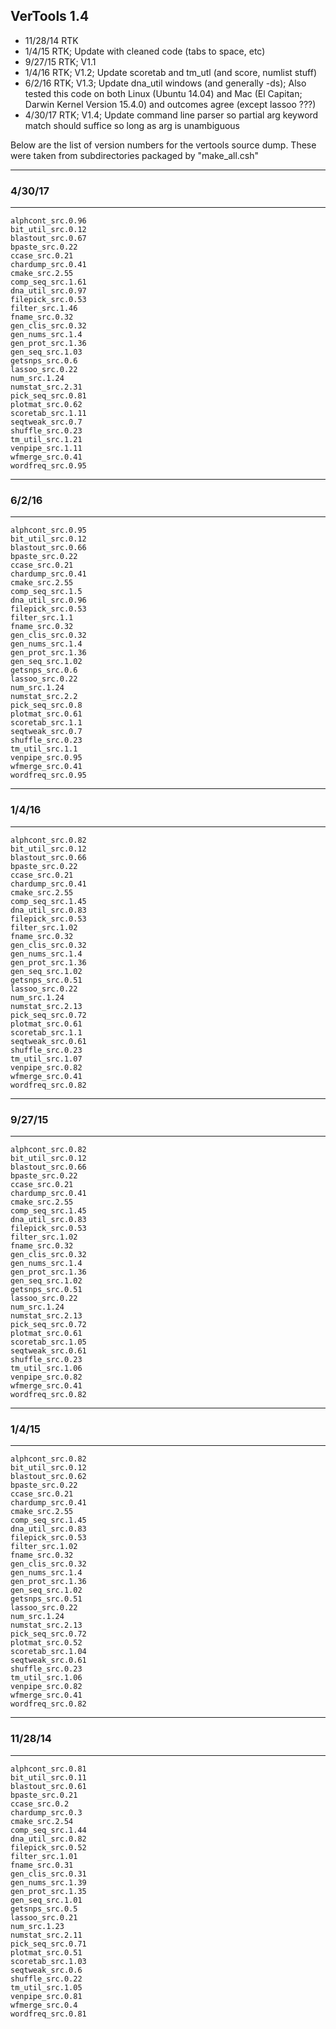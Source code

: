 ## VerTools 1.4

* 11/28/14 RTK
* 1/4/15 RTK; Update with cleaned code (tabs to space, etc)
* 9/27/15 RTK; V1.1
* 1/4/16 RTK; V1.2; Update scoretab and tm_utl (and score, numlist stuff)
* 6/2/16 RTK; V1.3; Update dna_util windows (and generally -ds); Also tested
    this code on both Linux (Ubuntu 14.04) and Mac (El Capitan; Darwin Kernel 
    Version 15.4.0) and outcomes agree (except lassoo ???)
* 4/30/17 RTK; V1.4; Update command line parser so partial arg keyword match 
    should suffice so long as arg is unambiguous


Below are the list of version numbers for the vertools source dump.
These were taken from subdirectories packaged by "make_all.csh"

--------------------------------------------------------------------------
### 4/30/17 
--------------------------------------------------------------------------
    alphcont_src.0.96
    bit_util_src.0.12
    blastout_src.0.67
    bpaste_src.0.22
    ccase_src.0.21
    chardump_src.0.41
    cmake_src.2.55
    comp_seq_src.1.61
    dna_util_src.0.97
    filepick_src.0.53
    filter_src.1.46
    fname_src.0.32
    gen_clis_src.0.32
    gen_nums_src.1.4
    gen_prot_src.1.36
    gen_seq_src.1.03
    getsnps_src.0.6
    lassoo_src.0.22
    num_src.1.24
    numstat_src.2.31
    pick_seq_src.0.81
    plotmat_src.0.62
    scoretab_src.1.11
    seqtweak_src.0.7
    shuffle_src.0.23
    tm_util_src.1.21
    venpipe_src.1.11
    wfmerge_src.0.41
    wordfreq_src.0.95

--------------------------------------------------------------------------
### 6/2/16 
--------------------------------------------------------------------------
    alphcont_src.0.95
    bit_util_src.0.12
    blastout_src.0.66
    bpaste_src.0.22
    ccase_src.0.21
    chardump_src.0.41
    cmake_src.2.55
    comp_seq_src.1.5
    dna_util_src.0.96
    filepick_src.0.53
    filter_src.1.1
    fname_src.0.32
    gen_clis_src.0.32
    gen_nums_src.1.4
    gen_prot_src.1.36
    gen_seq_src.1.02
    getsnps_src.0.6
    lassoo_src.0.22
    num_src.1.24
    numstat_src.2.2
    pick_seq_src.0.8
    plotmat_src.0.61
    scoretab_src.1.1
    seqtweak_src.0.7
    shuffle_src.0.23
    tm_util_src.1.1
    venpipe_src.0.95
    wfmerge_src.0.41
    wordfreq_src.0.95

--------------------------------------------------------------------------
### 1/4/16 
--------------------------------------------------------------------------
    alphcont_src.0.82
    bit_util_src.0.12
    blastout_src.0.66
    bpaste_src.0.22
    ccase_src.0.21
    chardump_src.0.41
    cmake_src.2.55
    comp_seq_src.1.45
    dna_util_src.0.83
    filepick_src.0.53
    filter_src.1.02
    fname_src.0.32
    gen_clis_src.0.32
    gen_nums_src.1.4
    gen_prot_src.1.36
    gen_seq_src.1.02
    getsnps_src.0.51
    lassoo_src.0.22
    num_src.1.24
    numstat_src.2.13
    pick_seq_src.0.72
    plotmat_src.0.61
    scoretab_src.1.1
    seqtweak_src.0.61
    shuffle_src.0.23
    tm_util_src.1.07
    venpipe_src.0.82
    wfmerge_src.0.41
    wordfreq_src.0.82

--------------------------------------------------------------------------
### 9/27/15 
--------------------------------------------------------------------------
    alphcont_src.0.82
    bit_util_src.0.12
    blastout_src.0.66
    bpaste_src.0.22
    ccase_src.0.21
    chardump_src.0.41
    cmake_src.2.55
    comp_seq_src.1.45
    dna_util_src.0.83
    filepick_src.0.53
    filter_src.1.02
    fname_src.0.32
    gen_clis_src.0.32
    gen_nums_src.1.4
    gen_prot_src.1.36
    gen_seq_src.1.02
    getsnps_src.0.51
    lassoo_src.0.22
    num_src.1.24
    numstat_src.2.13
    pick_seq_src.0.72
    plotmat_src.0.61
    scoretab_src.1.05
    seqtweak_src.0.61
    shuffle_src.0.23
    tm_util_src.1.06
    venpipe_src.0.82
    wfmerge_src.0.41
    wordfreq_src.0.82

--------------------------------------------------------------------------
### 1/4/15 
--------------------------------------------------------------------------
    alphcont_src.0.82
    bit_util_src.0.12
    blastout_src.0.62
    bpaste_src.0.22
    ccase_src.0.21
    chardump_src.0.41
    cmake_src.2.55
    comp_seq_src.1.45
    dna_util_src.0.83
    filepick_src.0.53
    filter_src.1.02
    fname_src.0.32
    gen_clis_src.0.32
    gen_nums_src.1.4
    gen_prot_src.1.36
    gen_seq_src.1.02
    getsnps_src.0.51
    lassoo_src.0.22
    num_src.1.24
    numstat_src.2.13
    pick_seq_src.0.72
    plotmat_src.0.52
    scoretab_src.1.04
    seqtweak_src.0.61
    shuffle_src.0.23
    tm_util_src.1.06
    venpipe_src.0.82
    wfmerge_src.0.41
    wordfreq_src.0.82

--------------------------------------------------------------------------
### 11/28/14 
--------------------------------------------------------------------------
    alphcont_src.0.81
    bit_util_src.0.11
    blastout_src.0.61
    bpaste_src.0.21
    ccase_src.0.2
    chardump_src.0.3
    cmake_src.2.54
    comp_seq_src.1.44
    dna_util_src.0.82
    filepick_src.0.52
    filter_src.1.01
    fname_src.0.31
    gen_clis_src.0.31
    gen_nums_src.1.39
    gen_prot_src.1.35
    gen_seq_src.1.01
    getsnps_src.0.5
    lassoo_src.0.21
    num_src.1.23
    numstat_src.2.11
    pick_seq_src.0.71
    plotmat_src.0.51
    scoretab_src.1.03
    seqtweak_src.0.6
    shuffle_src.0.22
    tm_util_src.1.05
    venpipe_src.0.81
    wfmerge_src.0.4
    wordfreq_src.0.81

